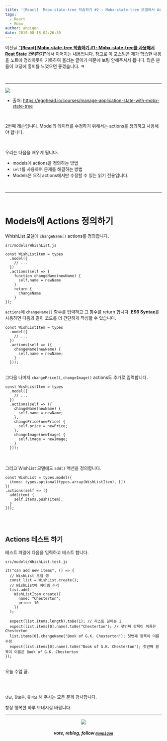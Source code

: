 ```yaml
---
title: '[React]  Mobx-state-tree 학습하기 #2 : Mobx-state-tree 모델에서 Actions을 사용하기'
tags:
  - React
  - Mobx
author: anpigon
date: 2019-08-18 02:26:39
---
```


이전글 [**"\[React\] Mobx-state-tree 학습하기 #1 : Mobx-state-tree를 사용해서 Reat State 관리하기"**](/zzan/@anpigon/react-native-manage-application-state-with-mobx-state-tree-1)에서 이어지는 내용입니다. 참고로 이 포스팅은 제가 학습한 내용을 노트에 정리하듯이 기록하여 올리는 글이기 때문에 보팅 안해주셔서 됩니다.  많은 분들이 코딩에 흥미를  느꼈으면 좋겠습니다.  ㅋ

<br>

***

![](https://files.steempeak.com/file/steempeak/anpigon/sYISPibs-E1848CE185A6E18486E185A9E186A820E1848BE185A5E186B9E18482E185B3E186AB20E18483E185B5E1848CE185A1E1848BE185B5E186AB.png)
* 출처: https://egghead.io/courses/manage-application-state-with-mobx-state-tree

<br>

2번째 레슨입니다. Model의 데이터를 수정하기 위해서는 actions를 정의하고 사용해야 합니다. 

<br>

우리는 다음을 배우게 됩니다.

* models에 actions을 정의하는 방법
* `self`를 사용하여 문제를 해결하는 방법
* Models은 오직 actions에서만 수정할 수 있는 읽기 전용입니다.

<br>

***

<br>

# Models에 Actions 정의하기

WhishList 모델에 `changeName()` actions를 정의합니다.

`src/models/WhishList.js`

```
const WishListItem = types
  .model({
    // ...
  })
  .actions(self => {
    function changeName(newName) {
      self.name = newName
    }
    return {
      changeName
    }
});
```
`actions`에 `changeName()` 함수를 입력하고 그 함수를 return 합니다. **ES6 Syntax**를 사용하면 다음과 같이 코드를 더 간단하게 작성할 수 있습니다.

```
const WishListItem = types
  .model({
    // ...
  })
  .actions(self => ({
    changeName(newName) {
      self.name = newName;
    }
  }));
```
<br>그다음 나머지 `changePrice()`, `changeImage()` actions도 추가로 입력합니다.

```
const WishListItem = types
  .model({
    // ...
  })
  .actions(self => ({
    changeName(newName) {
      self.name = newName;
    },
    changePrice(newPrice) {
      self.price = newPrice;
    },
    changeImage(newImage) {
      self.image = newImage;
    }
  }));
```

<br><br>
그리고 WishList 모델에도 `add()` 액션을 정의합니다.

```
const WishList = types.model({
  items: types.optional(types.array(WishListItem), [])
})
.actions(self => ({
  add(item) {
    self.items.push(item);
  }
}));
````

<br><br>

## Actions 테스트 하기

테스트 파일에 다음을 입력하고 테스트 합니다.

`src/models/WhishList.test.js`

```
it("can add new items", () => {
  // WishList 모델 생
  const list = WishList.create();
  // WishList에 아이템 추가
  list.add(
    WishListItem.create({
      name: "Chesterton",
      price: 10
    })
  );

  expect(list.items.length).toBe(1); // 리스트 길이는 1
  expect(list.items[0].name).toBe("Chesterton"); // 첫번째 항목이 이름은 Chesterton
  list.items[0].changeName("Book of G.K. Chesterton"); 첫번째 항목이 이름 수정
  expect(list.items[0].name).toBe("Book of G.K. Chesterton"); 첫번째 항목이 이름은 Book of G.K. Chesterton
});

```

<br>오늘 수업 끝.

<br>
<br>

 `댓글`, `팔로우`, `좋아요` 해 주시는 모든 분께 감사합니다.

항상 행복한 하루 보내시길 바랍니다.

*** 

<center><img src='https://steemitimages.com/400x0/https://cdn.steemitimages.com/DQmQmWhMN6zNrLmKJRKhvSScEgWZmpb8zCeE2Gray1krbv6/BC054B6E-6F73-46D0-88E4-C88EB8167037.jpeg'><h5>vote, reblog, follow <code><a href='/@anpigon'>@anpigon</a></code></h5></center>